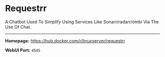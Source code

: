 # Requestrr

A Chatbot Used To Simplify Using Services Like Sonarr/radarr/ombi Via The Use Of Chat.

---

**Homepage:** https://hub.docker.com/r/linuxserver/requestrr

**WebUI Port:** `4545`